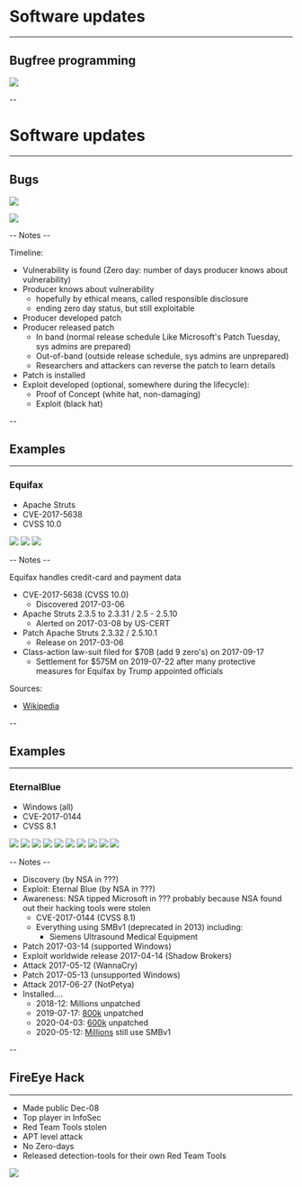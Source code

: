 # Software updates
<hr />

## Bugfree programming

![](pics/software_updates/bug_free.jpg)<!-- .element style="box-shadow:none; position: fixed; width: 500px; top: 270px; left: 250px;" class="fragment" -->

--

# Software updates
<hr />

## Bugs

![](pics/wfh/generic_timeline.png)<!-- .element style="box-shadow:none; position: fixed; bottom: 150px; left: 220px; width: 575px;" -->

![](pics/wfh/exploit.png)<!-- .element style="box-shadow:none; position: fixed; bottom: 250px; left: 350px; width: 275px;" class="fragment" data-fragment-index="1" -->

-- Notes --

Timeline:
* Vulnerability is found (Zero day: number of days producer knows about vulnerability)
* Producer knows about vulnerability
  * hopefully by ethical means, called responsible disclosure
  * ending zero day status, but still exploitable
* Producer developed patch
* Producer released patch
  * In band (normal release schedule Like Microsoft's Patch Tuesday, sys admins are prepared)
  * Out-of-band (outside release schedule, sys admins are unprepared)
  * Researchers and attackers can reverse the patch to learn details
* Patch is installed
* Exploit developed (optional, somewhere during the lifecycle):
  * Proof of Concept (white hat, non-damaging)
  * Exploit (black hat)

--

## Examples
<hr />

### Equifax

* Apache Struts 
* CVE-2017-5638
* CVSS 10.0

![](pics/wfh/equifax_timeline_1.png)<!-- .element style="box-shadow:none; position: fixed; bottom: 150px; left: 220px; width: 425px;" class="fragment fade-in-then-out" data-fragment-index="0" -->
![](pics/wfh/equifax_timeline_2.png)<!-- .element style="box-shadow:none; position: fixed; bottom: 150px; left: 220px; width: 425px;" class="fragment fade-in-then-out" data-fragment-index="1" -->
![](pics/wfh/equifax_timeline_3.png)<!-- .element style="box-shadow:none; position: fixed; bottom: 150px; left: 220px; width: 683px;" class="fragment fade-in-then-out" data-fragment-index="2" -->

-- Notes --

Equifax handles credit-card and payment data

* CVE-2017-5638 (CVSS 10.0)
  * Discovered 2017-03-06
* Apache Struts 2.3.5 to 2.3.31 / 2.5 - 2.5.10
  * Alerted on 2017-03-08 by US-CERT
* Patch Apache Struts 2.3.32 / 2.5.10.1
  * Release on 2017-03-06
* Class-action law-suit filed for $70B (add 9 zero's) on 2017-09-17
  * Settlement for $575M on 2019-07-22 after many protective measures for Equifax by Trump appointed officials

Sources:
* [Wikipedia](https://en.wikipedia.org/wiki/2017_Equifax_data_breach)

--

## Examples
<hr />

### EternalBlue

* Windows (all)
* CVE-2017-0144
* CVSS 8.1

![](pics/wfh/eternalblue_timeline.png)<!-- .element style="box-shadow:none; position: fixed; bottom: 325px; left: 250px; width: 575px;" class="fragment fade-in-then-out" data-fragment-index="0" -->
![](pics/wfh/eternalblue_timeline_2.png)<!-- .element style="box-shadow:none; position: fixed; bottom: 325px; left: 250px; width: 575px;" class="fragment fade-in-then-out" data-fragment-index="1" -->
![](pics/wfh/eternalblue_timeline_3.png)<!-- .element style="box-shadow:none; position: fixed; bottom: 325px; left: 250px; width: 575px;" class="fragment fade-in-then-out" data-fragment-index="2" -->
![](pics/wfh/eternalblue_timeline_4.png)<!-- .element style="box-shadow:none; position: fixed; bottom: 325px; left: 250px; width: 575px;" class="fragment fade-in-then-out" data-fragment-index="3" -->
![](pics/wfh/eternalblue_timeline_5.png)<!-- .element style="box-shadow:none; position: fixed; bottom: 325px; left: 250px; width: 575px;" class="fragment fade-in-then-out" data-fragment-index="4" -->
![](pics/wfh/eternalblue_timeline_6.png)<!-- .element style="box-shadow:none; position: fixed; bottom: 325px; left: 250px; width: 575px;" class="fragment fade-in-then-out" data-fragment-index="5" -->
![](pics/wfh/eternalblue_timeline_7.png)<!-- .element style="box-shadow:none; position: fixed; bottom: 325px; left: 250px; width: 575px;" class="fragment fade-in-then-out" data-fragment-index="6" -->
![](pics/wfh/eternalblue_timeline_8.png)<!-- .element style="box-shadow:none; position: fixed; bottom: 231px; left: 250px; width: 575px;" class="fragment fade-in-then-out" data-fragment-index="7" -->
![](pics/wfh/eternalblue_timeline_9.png)<!-- .element style="box-shadow:none; position: fixed; bottom: 160.5px; left: 250px; width: 575px;" class="fragment fade-in-then-out" data-fragment-index="8" -->
![](pics/wfh/eternalblue_timeline_10.png)<!-- .element style="box-shadow:none; position: fixed; bottom: 90px; left: 250px; width: 575px;" class="fragment" data-fragment-index="9" -->

-- Notes --

* Discovery  (by NSA in ???)
* Exploit: Eternal Blue (by NSA in ???)
* Awareness: NSA tipped Microsoft in ??? probably because NSA found out their hacking tools were stolen
  * CVE-2017-0144 (CVSS 8.1)
  * Everything using SMBv1 (deprecated in 2013) including:
    * Siemens Ultrasound Medical Equipment
* Patch 2017-03-14 (supported Windows)
* Exploit worldwide release 2017-04-14 (Shadow Brokers)
* Attack 2017-05-12 (WannaCry)
* Patch 2017-05-13 (unsupported Windows)
* Attack 2017-06-27 (NotPetya)
* Installed....
  * 2018-12: Millions unpatched
  * 2019-07-17: [800k](https://www.darkreading.com/vulnerabilities---threats/800k-systems-still-vulnerable-to-bluekeep/d/d-id/1335286) unpatched
  * 2020-04-03: [600k](https://www.darkreading.com/vulnerabilities---threats/eternalblue-longevity-underscores-patching-problem/d/d-id/1337233) unpatched
  * 2020-05-12: [Millions](https://www.welivesecurity.com/2020/05/12/wannacryptor-remains-global-threat-three-years-on/) still use SMBv1

--

## FireEye Hack
<hr />

* Made public Dec-08
* Top player in InfoSec
* Red Team Tools stolen
* APT level attack
* No Zero-days
* Released detection-tools for their own Red Team Tools

![](pics/software_updates/fireeye.jpg)<!-- .element style="box-shadow:none; position: fixed; bottom: 90px; right: 50px; width: 375px;" -->